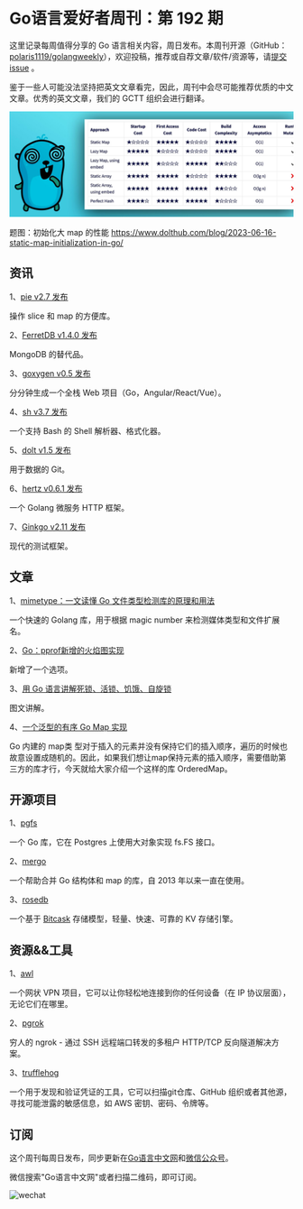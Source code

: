 # Go语言爱好者周刊：第 192 期

这里记录每周值得分享的 Go 语言相关内容，周日发布。本周刊开源（GitHub：[polaris1119/golangweekly](https://github.com/polaris1119/golangweekly)），欢迎投稿，推荐或自荐文章/软件/资源等，请[提交 issue](https://github.com/polaris1119/golangweekly/issues) 。

鉴于一些人可能没法坚持把英文文章看完，因此，周刊中会尽可能推荐优质的中文文章。优秀的英文文章，我们的 GCTT 组织会进行翻译。

![](imgs/issue192/cover.jpeg)

题图：初始化大 map 的性能  <https://www.dolthub.com/blog/2023-06-16-static-map-initialization-in-go/>

## 资讯

1、[pie v2.7 发布](https://github.com/elliotchance/pie)

操作 slice 和 map 的方便库。

2、[FerretDB v1.4.0 发布](https://github.com/FerretDB/FerretDB)

MongoDB 的替代品。

3、[goxygen v0.5 发布](https://github.com/Shpota/goxygen)

分分钟生成一个全栈 Web 项目（Go，Angular/React/Vue）。

4、[sh v3.7 发布](https://github.com/mvdan/sh)

一个支持 Bash 的 Shell 解析器、格式化器。

5、[dolt v1.5 发布](https://github.com/dolthub/dolt)

用于数据的 Git。

6、[hertz v0.6.1 发布](https://github.com/cloudwego/hertz)

一个 Golang 微服务 HTTP 框架。

7、[Ginkgo v2.11 发布](https://github.com/onsi/ginkgo)

现代的测试框架。

## 文章

1、[mimetype：一文读懂 Go 文件类型检测库的原理和用法](https://mp.weixin.qq.com/s/qntZV3IsFekj0QVW_sd68Q)

一个快速的 Golang 库，用于根据 magic number 来检测媒体类型和文件扩展名。

2、[Go：pprof新增的火焰图实现](https://mp.weixin.qq.com/s/b50n3nqdmo8OHdPoal89AA)

新增了一个选项。

3、[用 Go 语言讲解死锁、活锁、饥饿、自旋锁](https://mp.weixin.qq.com/s/TX8LZZcuF1J7DNJtb_4sKg)

图文讲解。

4、[一个泛型的有序 Go Map 实现](https://colobu.com/2023/06/18/a-generic-sortedmap-in-go/)

Go 内建的 map类 型对于插入的元素并没有保持它们的插入顺序，遍历的时候也故意设置成随机的。因此，如果我们想让map保持元素的插入顺序，需要借助第三方的库才行，今天就给大家介绍一个这样的库 OrderedMap。

## 开源项目

1、[pgfs](https://github.com/mohamedattahri/pgfs)

一个 Go 库，它在 Postgres 上使用大对象实现 fs.FS 接口。

2、[mergo](https://github.com/imdario/mergo)

一个帮助合并 Go 结构体和 map 的库，自 2013 年以来一直在使用。

3、[rosedb](https://github.com/rosedblabs/rosedb)

一个基于 [Bitcask](https://riak.com/assets/bitcask-intro.pdf) 存储模型，轻量、快速、可靠的 KV 存储引擎。

## 资源&&工具

1、[awl](https://github.com/anywherelan/awl)

一个网状 VPN 项目，它可以让你轻松地连接到你的任何设备（在 IP 协议层面），无论它们在哪里。

2、[pgrok](https://github.com/pgrok/pgrok)

穷人的 ngrok - 通过 SSH 远程端口转发的多租户 HTTP/TCP 反向隧道解决方案。

3、[trufflehog](https://github.com/trufflesecurity/trufflehog)

一个用于发现和验证凭证的工具，它可以扫描git仓库、GitHub 组织或者其他源，寻找可能泄露的敏感信息，如 AWS 密钥、密码、令牌等。

## 订阅

这个周刊每周日发布，同步更新在[Go语言中文网](https://studygolang.com/go/weekly)和[微信公众号](https://weixin.sogou.com/weixin?query=Go%E8%AF%AD%E8%A8%80%E4%B8%AD%E6%96%87%E7%BD%91)。

微信搜索"Go语言中文网"或者扫描二维码，即可订阅。

![wechat](imgs/wechat.png)
